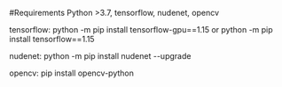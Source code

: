 #Requirements
Python >3.7, tensorflow, nudenet, opencv

tensorflow:
python -m pip install tensorflow-gpu==1.15
or
python -m pip install tensorflow==1.15

nudenet:
python -m pip install nudenet --upgrade

opencv:
pip install opencv-python
